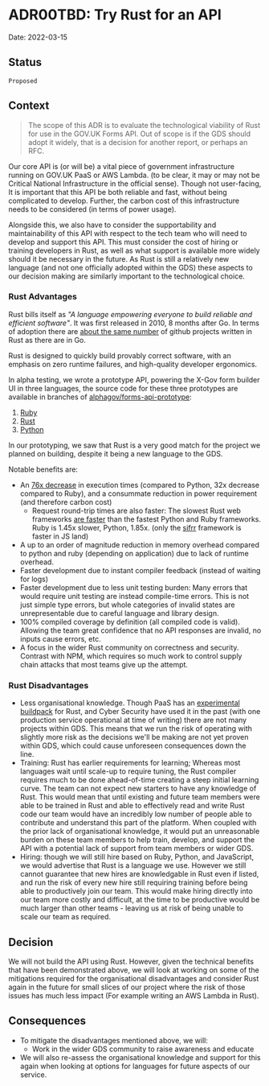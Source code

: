 # ADR00TBD: Try Rust for an API

Date: 2022-03-15

## Status

`Proposed`

## Context

> The scope of this ADR is to evaluate the technological viability of Rust for use in the GOV.UK Forms API. Out of scope is if the GDS should adopt it widely, that is a decision for another report, or perhaps an RFC.

Our core API is (or will be) a vital piece of government infrastructure running on GOV.UK PaaS or AWS Lambda. (to be clear, it may or may not be Critical National Infrastructure in the official sense). Though not user-facing, It is important that this API be both reliable and fast, without being complicated to develop. Further, the carbon cost of this infrastructure needs to be considered (in terms of power usage).

Alongside this, we also have to consider the supportability and maintainability of this API with respect to the tech team who will need to develop and support this API. This must consider the cost of hiring or training developers in Rust, as well as what support is available more widely should it be necessary in the future. As Rust is still a relatively new language (and not one officially adopted within the GDS) these aspects to our decision making are similarly important to the technological choice.

### Rust Advantages
Rust bills itself as _"A language empowering everyone to build reliable and efficient software"_. It was first released in 2010, 8 months after Go. In terms of adoption there are [about the same number](https://redmonk.com/sogrady/files/2021/08/lang.rank_.0621.png) of github projects written in Rust as there are in Go.

Rust is designed to quickly build provably correct software, with an emphasis on zero runtime failures, and high-quality developer ergonomics.

In alpha testing, we wrote a prototype API, powering the X-Gov form builder UI in three languages, the source code for these three prototypes are available in branches of [alphagov/forms-api-prototype](https://github.com/alphagov/forms-api-prototype):
 1. [Ruby](https://github.com/alphagov/forms-api-prototype/pull/1)
 2. [Rust](https://github.com/alphagov/forms-api-prototype/pull/2)
 3. [Python](https://github.com/alphagov/forms-api-prototype/pull/3)

In our prototyping, we saw that Rust is a very good match for the project we planned on building, despite it being a new language to the GDS.

Notable benefits are:
- An [76x decrease](https://github.com/drujensen/fib#results) in execution times (compared to Python, 32x decrease compared to Ruby), and a consummate reduction in power requirement (and therefore carbon cost)
	- Request round-trip times are also faster: The slowest Rust web frameworks [are faster](https://web-frameworks-benchmark.netlify.app/result?asc=0&l=rust,ruby,python]) than the fastest Python and Ruby frameworks. Ruby is 1.45x slower, Python, 1.85x. (only the [sifrr](https://sifrr.github.io/sifrr/#/./packages/server/sifrr-server/) framework is faster in JS land)
- A up to an order of magnitude reduction in memory overhead compared to python and ruby (depending on application) due to lack of runtime overhead.
- Faster development due to instant compiler feedback (instead of waiting for logs)
- Faster development due to less unit testing burden: Many errors that would require unit testing are instead compile-time errors. This is not just simple type errors, but whole categories of invalid states are unrepresentable due to careful language and library design.
- 100% compiled coverage by definition (all compiled code is valid). Allowing the team great confidence that no API responses are invalid, no inputs cause errors, etc.
- A focus in the wider Rust community on correctness and security. Contrast with NPM, which requires so much work to control supply chain attacks that most teams give up the attempt.

### Rust Disadvantages

- Less organisational knowledge. Though PaaS has an [experimental buildpack](https://github.com/alphagov/cf-buildpack-rust) for Rust, and Cyber Security have used it in the past (with one production service operational at time of writing) there are not many projects within GDS. This means that we run the risk of operating with slightly more risk as the decisions we'll be making are not yet proven within GDS, which could cause unforeseen consequences down the line.
- Training: Rust has earlier requirements for learning; Whereas most languages wait until scale-up to require tuning, the Rust compiler requires much to be done ahead-of-time creating a steep initial learning curve. The team can not expect new starters to have any knowledge of Rust. This would mean that until existing and future team members were able to be trained in Rust and able to effectively read and write Rust code our team would have an incredibly low number of people able to contribute and understand this part of the platform. When coupled with the prior lack of organisational knowledge, it would put an unreasonable burden on these team members to help train, develop, and support the API with a potential lack of support from team members or wider GDS.
- Hiring: though we will still hire based on Ruby, Python, and JavaScript, we would advertise that Rust is a language we use. However we still cannot guarantee that new hires are knowledgable in Rust even if listed, and run the risk of every new hire still requiring training before being able to productively join our team. This would make hiring directly into our team more costly and difficult, at the time to be productive would be much larger than other teams - leaving us at risk of being unable to scale our team as required.

## Decision

We will not build the API using Rust. However, given the technical benefits that have been demonstrated above, we will look at working on some of the mitigations required for the organisational disadvantages and consider Rust again in the future for small slices of our project where the risk of those issues has much less impact (For example writing an AWS Lambda in Rust).

## Consequences

- To mitigate the disadvantages mentioned above, we will:
  - Work in the wider GDS community to raise awareness and educate
- We will also re-assess the organisational knowledge and support for this again when looking at options for languages for future aspects of our service.